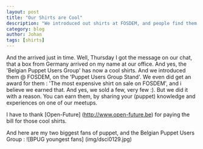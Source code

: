 ```yaml
---
layout: post
title: "Our Shirts are Cool"
description: "We introduced out shirts at FOSDEM, and people find them COOL"
category: blog
author: Johan
tags: [shirts]
---
```


And the arrived just in time.  Well, Thursday I got the message on our chat, that a box from Germany arrived on my name at our office.  And yes, the 'Belgian Puppet Users Group' has now a cool shirts.   And we introduced them @ FOSDEM, on the 'Puppet Users Group Stand'.  We even did get an award for them : 'The most expensive shirt on sale on FOSDEM', and i believe we earned that. And yes, we sold a few, very few :).  But we did it with a reason.  You can earn them, by sharing your (puppet) knowledge and experiences on one of our meetups.

I have to thank [Open-Future] (http://www.open-future.be) for paying the bill for those cool shirts.

And here are my two biggest fans of puppet, and the Belgian Puppet Users Group : ![BPUG youngest fans] (img/dsci0129.jpg)

